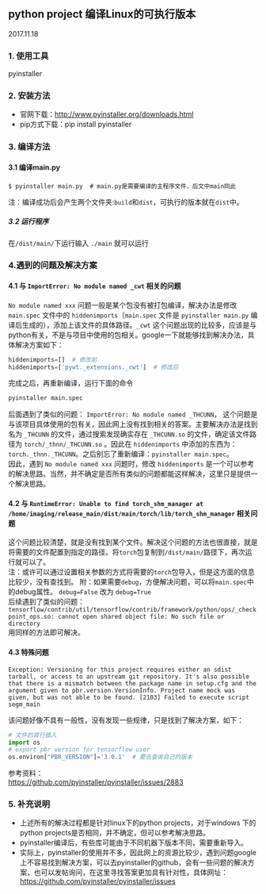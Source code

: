 ## python project 编译Linux的可执行版本

2017.11.18

### 1. 使用工具
pyinstaller

### 2. 安装方法
* 官网下载：http://www.pyinstaller.org/downloads.html
* pip方式下载：pip install pyinstaller

### 3. 编译方法
#### 3.1 编译main.py
```shell
$ pyinstaller main.py  # main.py是需要编译的主程序文件，后文中main同此
```
注：编译成功后会产生两个文件夹:``build``和``dist``，可执行的版本就在``dist``中。

##### 3.2 运行程序
在``/dist/main/``下运行输入 ``./main`` 就可以运行


### 4.遇到的问题及解决方案
#### 4.1 与 ``ImportError: No module named _cwt`` 相关的问题
``No module named xxx`` 问题一般是某个包没有被打包编译，解决办法是修改 ``main.spec`` 文件中的 ``hiddenimports``（``main.spec`` 文件是 ``pyinstaller main.py`` 编译后生成的），添加上该文件的具体路径。``_cwt`` 这个问题出现的比较多，应该是与python有关，不是与项目中使用的包相关。google一下就能够找到解决办法，具体解决方案如下：

```python
hiddenimports=[]  # 修改前
hiddenimports=['pywt._extensions._cwt']  # 修改后
```
完成之后，再重新编译，运行下面的命令
```sh
pyinstaller main.spec
```

后面遇到了类似的问题： ``ImportError: No module named _THCUNN``， 这个问题是与该项目具体使用的包有关，因此网上没有找到相关的答案。主要解决办法是找到名为 ``_THCUNN`` 的文件，通过搜索发现确实存在 ``_THCUNN.so`` 的文件，确定该文件路径为 ``torch/_thnn/_THCUNN.so`` 。因此在 ``hiddenimports`` 中添加的东西为：``torch._thnn._THCUNN``。之后别忘了重新编译：``pyinstaller main.spec``。  
因此，遇到 ``No module named xxx`` 问题时，修改 ``hiddenimports`` 是一个可以参考的解决思路。当然，并不确定是否所有类似的问题都能这样解决，这里只是提供一个解决思路。

#### 4.2 与 ``RuntimeError: Unable to find torch_shm_manager at /home/imaging/release_main/dist/main/torch/lib/torch_shm_manager`` 相关问题
这个问题比较清楚，就是没有找到某个文件。解决这个问题的方法也很直接，就是将需要的文件配置到指定的路径。将``torch``包复制到``/dist/main/``路径下，再次运行就可以了。  
注：或许可以通过设置相关参数的方式将需要的``torch``包导入，但是这方面的信息比较少，没有查找到。
附：如果需要``debug``，方便解决问题，可以将``main.spec``中的debug属性。
``debug=False`` 改为 ``debug=True``  
后续遇到了类似的问题：  
``tensorflow/contrib/util/tensorflow/contrib/framework/python/ops/_checkpoint_ops.so: cannot open shared object file: No such file or directory``  
用同样的方法即可解决。

#### 4.3 特殊问题

``Exception: Versioning for this project requires either an sdist tarball, or access to an upstream git repository. It's also possible that there is a mismatch between the package name in setup.cfg and the argument given to pbr.version.VersionInfo. Project name mock was given, but was not able to be found. [2103] Failed to execute script segm_main``

该问题好像不具有一般性，没有发现一些规律，只是找到了解决方案，如下：
```python
# 文件的首行插入
import os
# export pbr version for tensorflow user
os.environ["PBR_VERSION"]='3.0.1'  # 要去查询自己的版本
```

参考资料：  
https://github.com/pyinstaller/pyinstaller/issues/2883

### 5. 补充说明
- 上述所有的解决过程都是针对linux下的python projects，对于windows 下的python projects是否相同，并不确定，但可以参考解决思路。
- pyinstaller编译后，有些库可能由于不同机器下版本不同，需要重新导入。
- 实际上，pyinstaller的使用并不多，因此网上的资源比较少，遇到问题google上不容易找到解决方案，可以去pyinstaller的github，会有一些问题的解决方案，也可以发帖询问，在这里寻找答案更加具有针对性，具体网址：https://github.com/pyinstaller/pyinstaller/issues

